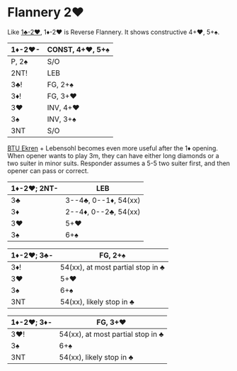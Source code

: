 # Flannery 2♥

Like [1♣-2♥](../1C/2H.md), 1♦-2♥ is Reverse Flannery.  It shows constructive
4+♥, 5+♠.

| 1♦-2♥- | CONST, 4+♥, 5+♠ |
|--------|-----------------|
| P, 2♠  | S/O
| 2NT!   | LEB
| 3♣!    | FG, 2+♠
| 3♦!    | FG, 3+♥
| 3♥     | INV, 4+♥
| 3♠     | INV, 3+♠
| 3NT    | S/O

[BTU Ekren][btu] + Lebensohl becomes even more useful after the 1♦ opening. When
opener wants to play 3m, they can have either long diamonds or a two suiter in
minor suits.  Responder assumes a 5-5 two suiter first, and then opener can pass
or correct.

[btu]: https://www.ptt.cc/man/BridgeClub/D6D1/D49B/DF20/&#x4D;.969033796.A.html

| 1♦-2♥; 2NT- | LEB |
|-------------|-----|
| 3♣          | 3--4♣, 0--1♦, 54(xx)
| 3♦          | 2--4♦, 0--2♣, 54(xx)
| 3♥          | 5+♥
| 3♠          | 6+♠

| 1♦-2♥; 3♣- | FG, 2+♠ |
|------------|---------|
| 3♦!        | 54(xx), at most partial stop in ♣
| 3♥         | 5+♥
| 3♠         | 6+♠
| 3NT        | 54(xx), likely stop in ♣

| 1♦-2♥; 3♦- | FG, 3+♥ |
|------------|---------|
| 3♥!        | 54(xx), at most partial stop in ♣
| 3♠         | 6+♠
| 3NT        | 54(xx), likely stop in ♣